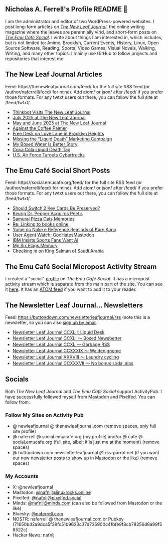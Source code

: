 ## Nicholas A. Ferrell's Profile README 👋

I am the administrator and editor of two WordPress-powered websites. I post long-form articles on [*The New Leaf Journal*](https://thenewleafjournal.com/), the online writing magazine where the leaves are perennially virid, and short-form posts on [*The Emu Café Social*](https://social.emucafe.org/). I write about things I am interested in, which includes, but is not limited to: Anime, Brooklyn, Current Events, History, Linux, Open Source Software, Reading, Sports, Video Games, Visual Novels, Walking, Writing, and many other topics. I mainly use GitHub to follow projects and repositories that interest me.

## The New Leaf Journal Articles

Feed: https//thenewleafjournal.com/feed/ for the full site RSS feed (or /author/naferrell/feed/ for mine). Add atom/ or json/ after /feed/ if you prefer those formats. For any twtxt users out there, you can follow the full site at /feed/twtxt/.

<!-- BLOG-POST-LIST:START -->
- [Thinkbot Visits The New Leaf Journal](https://thenewleafjournal.com/thinkbot-visits-the-new-leaf-journal/)
- [July 2025 at The New Leaf Journal](https://thenewleafjournal.com/july-2025-at-the-new-leaf-journal/)
- [May and June 2025 at The New Leaf Journal](https://thenewleafjournal.com/may-and-june-2025-at-the-new-leaf-journal/)
- [Against the Coffee Palmer](https://thenewleafjournal.com/against-the-coffee-palmer/)
- [Free Desk on Love Lane in Brooklyn Heights](https://thenewleafjournal.com/free-desk-on-love-lane-in-brooklyn-heights/)
- [Missing the “Liquid Death” Marketing Campaign](https://thenewleafjournal.com/missing-the-liquid-death-marketing-campaign/)
- [My Boxed Water Is Better Story](https://thenewleafjournal.com/my-boxed-water-is-better-story/)
- [Coca Cola Liquid Death Tag](https://thenewleafjournal.com/coca-cola-liquid-death-tag/)
- [U.S. Air Force Targets Cybertrucks](https://thenewleafjournal.com/u-s-air-force-targets-cybertrucks/)
<!-- BLOG-POST-LIST:END -->

## The Emu Café Social Short Posts

Feed: https//social.emucafe.org/feed/ for the full site RSS feed (or /author/naferrell/feed/ for mine). Add atom/ or json/ after /feed/ if you prefer those formats. For any twtxt users out there, you can follow the full site at /feed/twtxt/.

<!-- ECS-POST-LIST:START -->
- [Should Switch 2 Key Cards Be Preserved?](https://social.emucafe.org/naferrell/should-switch-2-key-cards-be-preserved-08-26-25/)
- [Keurig Dr. Pepper Acquires Peet’s](https://social.emucafe.org/naferrell/keurg-drpepper-acquires-peets-08-26-25/)
- [Samurai Pizza Cats Memories](https://social.emucafe.org/naferrell/samurai-pizza-cats-memories-08-25-25/)
- [Re; Linking to books online](https://social.emucafe.org/naferrell/re-linking-to-books-online-08-23-25/)
- [Yume no Nake e Reference Reminds of Kare Kano](https://social.emucafe.org/naferrell/yume-no-naka-e-ref-kare-kano-08-22-25/)
- [User Agent Watch: GodHatesMastodon](https://social.emucafe.org/naferrell/user-agent-godhatesmastodon-08-22-25/)
- [IBM Insists Sports Fans Want AI](https://social.emucafe.org/naferrell/ibm-sports-fan-ai-08-20-25/)
- [My Six Flags Memory](https://social.emucafe.org/naferrell/my-six-flags-memory-08-19-25/)
- [Checking in on King Salman of Saudi Arabia](https://social.emucafe.org/naferrell/king-salman-saudi-arabia-update-08-18-2025/)
<!-- ECS-POST-LIST:END -->

## The Emu Café Social Micropost Activity Stream

I created a "social" [profile](https://social.emucafe.org/patrons/naferrell/profile/) on *The Emu Café Social*. It has a micropost activity stream which is separate from the main part of the site. You can see it [here](https://social.emucafe.org/patrons/naferrell/). It has an [ATOM feed](https://social.emucafe.org/patrons/naferrell/activity/feed/atom/) if you want to add it to your reader.

## The Newsletter Leaf Journal... Newsletters

Feed: https://buttondown.com/newsletterleafjournal/rss (note this is a newsletter, so you can also [sign up by email](https://buttondown.com/newsletterleafjournal#subscribe-form).

<!-- NLLJ-POST-LIST:START -->
- [Newsletter Leaf Journal CCXLII: Liquid Desk](https://buttondown.com/newsletterleafjournal/archive/242/)
- [Newsletter Leaf Journal CCXLI 〜 Boxed Newsbetter](https://buttondown.com/newsletterleafjournal/archive/241/)
- [Newsletter Leaf Journal CCXL 〜 Garbage RSS](https://buttondown.com/newsletterleafjournal/archive/240/)
- [Newsletter Leaf Journal CCXXXIX 〜 Walden gnome](https://buttondown.com/newsletterleafjournal/archive/239/)
- [Newsletter Leaf Journal XXXVIII 〜 Laundry cycling](https://buttondown.com/newsletterleafjournal/archive/238/)
- [Newsletter Leaf Journal CCXXXVII 〜 No bonus soda, alas](https://buttondown.com/newsletterleafjournal/archive/237/)
<!-- NLLJ-POST-LIST:END -->

## Socials

Both *The New Leaf Journal* and *The Emu Café Social* support ActivityPub. I have successfully followed myself from Mastodon and Pixelfed. You can follow from:

### Follow My Sites on Activity Pub

* @ newleafjournal @ thenewleafjournal.com (remove spaces, only full site profile)
* @ naferrell @ social.emucafe.org (my profile) and/or @ cafe @ social.emucafe.org (full site, albeit it is just me at the moment) (remove spaces)
* @ buttondown.com.newsletterleafjournal @ rss-parrot.net (if you want our new newsletter posts to show up in Mastodon or the like) (remove spaces)

### My Accounts

* X: @newleafjournal
* Mastodon: [@nafnlj@linuxrocks.online](https://linuxrocks.online/@nafnlj)
* Pixelfed: [@nafnlj@pixelfed.social](https://pixelfed.social/nafnlj)
* Minds: [@nafnlj@minds.com](https://www.minds.com/nafnlj/) (can also be followed from Mastodon or the like)
* Bluesky: [@naferrell.com](https://bsky.app/profile/naferrell.com)
* NOSTR: naferrell @ thenewleafjournal.com or Pubkey (71650bd2a9dca5f39fc51b9623c37d735900c4fbfe9f8cb78256d8a99f58522c)
* Hacker News: nafnlj 



<!--
**nafnlj/nafnlj** is a ✨ _special_ ✨ repository because its `README.md` (this file) appears on your GitHub profile.

Here are some ideas to get you started:

- 🔭 I’m currently working on ...
- 🌱 I’m currently learning ...
- 👯 I’m looking to collaborate on ...
- 🤔 I’m looking for help with ...
- 💬 Ask me about ...
- 📫 How to reach me: ...
- 😄 Pronouns: ...
- ⚡ Fun fact: ...
-->
